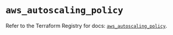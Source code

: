 # `aws_autoscaling_policy`

Refer to the Terraform Registry for docs: [`aws_autoscaling_policy`](https://registry.terraform.io/providers/hashicorp/aws/6.18.0/docs/resources/autoscaling_policy).
